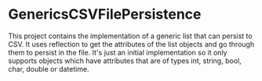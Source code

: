 # GenericsCSVFilePersistence

This project contains the implementation of a generic list that can persist to CSV.
It uses reflection to get the attributes of the list objects and go through them to persist in the file.
It's just an initial implementation so it only supports objects which have attributes that are of types int, string, bool, char, double or datetime.
